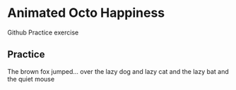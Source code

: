 # Animated Octo Happiness

Github Practice exercise

## Practice

The brown fox jumped...
over the lazy dog
and lazy cat
and the lazy bat
and the quiet mouse